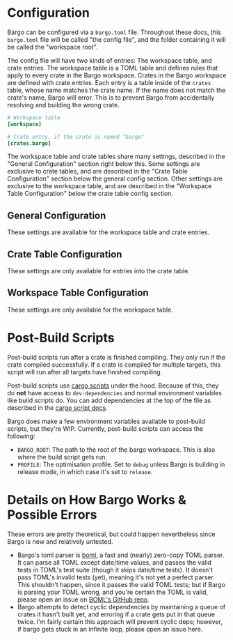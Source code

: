 # Configuration

Bargo can be configured via a `bargo.toml` file. Throughout these docs, this `bargo.toml` file will be called "the config file",
and the folder containing it will be called the "workspace root".

The config file will have two kinds of entries: The workspace table, and crate entries. The workspace table is a TOML table and
defines rules that apply to every crate in the Bargo workspace. Crates in the Bargo workspace are defined with crate entries.
Each entry is a table inside of the `crates` table, whose name matches the crate name. If the name does not match the crate's
name, Bargo will error. This is to prevent Bargo from accidentally resolving and building the wrong crate.

```toml
# Workspace table
[workspace]

# Crate entry, if the crate is named "bargo"
[crates.bargo]
```

The workspace table and crate tables share many settings, described in the "General Configuration" section right below this.
Some settings are exclusive to crate tables, and are described in the "Crate Table Configuration" section below the general
config section. Other settings are exclusive to the workspace table, and are described in the "Workspace Table
Configuration" below the crate table config section.

## General Configuration

These settings are available for the workspace table and crate entries.

## Crate Table Configuration

These settings are only available for entries into the crate table.

## Workspace Table Configuration

These settings are only available for the workspace table.



# Post-Build Scripts

Post-build scripts run after a crate is finished compiling. They only run if the crate compiled successfully. If a crate
is compiled for multiple targets, this script will run after all targets have finished compiling.

Post-build scripts use [cargo scripts](https://dev-doc.rust-lang.org/stable/cargo/reference/unstable.html#script) under
the hood. Because of this, they do **not** have access to `dev-dependencies` and normal environment variables like build
scripts do. You can add dependencies at the top of the file as described in the
[cargo script docs](https://dev-doc.rust-lang.org/stable/cargo/reference/unstable.html#script).

Bargo does make a few environment variables available to post-build scripts, but they're WIP. Currently, post-build
scripts can access the following:
- `BARGO_ROOT`: The path to the root of the bargo workspace. This is also where the build script gets run.
- `PROFILE`: The optimisation profile. Set to `debug` unless Bargo is building in release mode, in which case it's
set to `release`.


# Details on How Bargo Works & Possible Errors

These errors are pretty theoretical, but could happen nevertheless since Bargo is new and relatively untested.

- Bargo's toml parser is [boml](https://github.com/bright-shard/boml), a fast and (nearly) zero-copy TOML parser. It can
parse all TOML except date/time values, and passes the valid tests in TOML's test suite (though it skips date/time tests).
It doesn't pass TOML's invalid tests (yet), meaning it's not yet a perfect parser. This shouldn't happen, since it passes
the valid TOML tests; but if Bargo is parsing your TOML wrong, and you're certain the TOML is valid, please open an issue
on [BOML's GitHub repo](https://github.com/bright-shard/boml).
- Bargo attempts to detect cyclic dependencies by maintaining a queue of crates it hasn't built yet, and erroring if a crate
gets put in that queue twice. I'm fairly certain this approach will prevent cyclic deps; however, if bargo gets stuck in an
infinite loop, please open an issue here.
